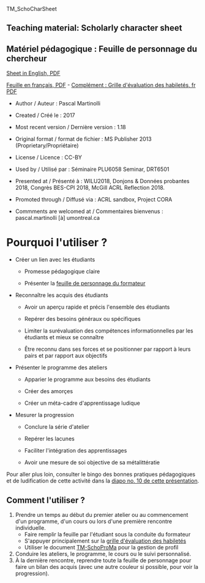TM_SchoCharSheet
## Teaching material: Scholarly character sheet
## Matériel pédagogique : Feuille de personnage du chercheur

[Sheet in English, PDF](https://github.com/pmartinolli/TM_SchoCharSheet/blob/master/files/TM_SchoCharSheet-v1.18-en.pdf)

[Feuille en français, PDF](https://github.com/pmartinolli/TM_SchoCharSheet/blob/master/files/TM_SchoCharSheet-v1.18-fr.pdf) - 
[Complément : Grille d'évaluation des habiletés, fr PDF](https://github.com/pmartinolli/TM_SchoCharSheet/blob/master/files/TM_SchoCharSheet_grille_eval_habiletes.1.0.fr.pdf)

* Author / Auteur : Pascal Martinolli

* Created / Créé le : 2017

* Most recent version / Dernière version : 1.18

* Original format / format de fichier : MS Publisher 2013 (Proprietary/Propriétaire)

* License / Licence : CC-BY

* Used by / Utilisé par  : Séminaire PLU6058 Seminar, DRT6501

* Presented at / Présenté à : WILU2018, Donjons & Données probantes 2018, Congrès BES-CPI 2018, McGill ACRL Reflection 2018.

* Promoted through / Diffusé via : ACRL sandbox, Project CORA

* Commments are welcomed at / Commentaires bienvenus : pascal.martinolli [à] umontreal.ca

# Pourquoi l'utiliser ?

* Créer un lien avec les étudiants

  * Promesse pédagogique claire
  
  * Présenter la [feuille de personnage du formateur](https://github.com/pmartinolli/TM_SchoCharSheet/blob/master/files/Feuille-de-personnage-d-apprentissage-CI-french-exemple-pmartinolli.pdf)

* Reconnaître les acquis des étudiants

  * Avoir un aperçu rapide et précis l'ensemble des étudiants
  
  * Repérer des besoins généraux ou spécifiques
  
  * Limiter la surévaluation des compétences informationnelles par les étudiants et mieux se connaître
  
  * Être reconnu dans ses forces et se positionner par rapport à leurs pairs et par rapport aux objectifs

* Présenter le programme des ateliers 

  * Apparier le programme aux besoins des étudiants

  * Créer des amorçes 
  
  * Créer un méta-cadre d'apprentissage ludique

* Mesurer la progression

  * Conclure la série d'atelier
  
  * Repérer les lacunes
  
  * Faciliter l'intégration des apprentissages
  
  * Avoir une mesure de soi objective de sa métalittératie

Pour aller plus loin, consulter le bingo des bonnes pratiques pédagogiques et de ludification de cette activité dans la [diapo no. 10 de cette présentation](http://hdl.handle.net/1866/21087).


## Comment l'utiliser ?

1. Prendre un temps au début du premier atelier ou au commencement d'un programme, d'un cours ou lors d'une première rencontre individuelle.
   * Faire remplir la feuille par l'étudiant sous la conduite du formateur
   * S'appuyer principalement sur la [grille d'évaluation des habiletés](https://github.com/pmartinolli/TM_SchoCharSheet/blob/master/files/TM_SchoCharSheet_grille_eval_habiletes.1.0.fr.pdf)
   * Utiliser le document [TM-SchoProMa](https://github.com/pmartinolli/TM-SchoProMa) pour la gestion de profil
2. Conduire les ateliers, le programme, le cours ou le suivi personnalisé.
3. À la dernière rencontre, reprendre toute la feuille de personnage pour faire un bilan des acquis (avec une autre couleur si possible, pour voir la progression).


